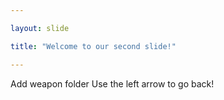 ```yaml
---

layout: slide

title: "Welcome to our second slide!"

---
```


Add weapon folder
Use the left arrow to go back!
